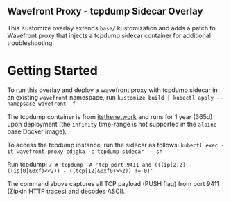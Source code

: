## Wavefront Proxy - tcpdump Sidecar Overlay 

This Kustomize overlay extends `base/` kustomization and adds a patch to Wavefront proxy that injects a tcpdump sidecar container for additional troubleshooting.

# Getting Started

To run this overlay and deploy a wavefront proxy with tcpdump sidecar in an existing `wavefront` namespace, run `kustomize build | kubectl apply --namepsace wavefront -f -`

The tcpdump container is from [itsthenetwork](https://hub.docker.com/r/itsthenetwork/alpine-tcpdump/) and runs for 1 year (365d) upon deployment (the `infinity` time-range is not supported in the `alpine` base Docker image).

To access the tcpdump instance, run the sidecar as follows: `kubectl exec -it wavefront-proxy-cdjgka -c tcpdump-sidecar -- sh`

Run tcpdump: `/ # tcpdump -A 'tcp port 9411 and (((ip[2:2] - ((ip[0]&0xf)<<2)) - ((tcp[12]&0xf0)>>2)) != 0)'` 

The command above captures all TCP payload (PUSH flag) from port 9411 (Zipkin HTTP traces) and decodes ASCII.